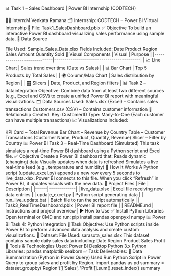 📊 Task 1 – Sales Dashboard | Power BI Internship (CODTECH)

👩‍💻 Intern:M Venkata Ramana
🗂️ Internship: CODTECH – Power BI Virtual Internship
📁 File: Task1_SalesDashboard.pbix ✅ Objective To build an interactive Power BI dashboard visualizing sales performance using sample data. 📁 Data Source

File Used: Sample_Sales_Data.xlsx
Fields Included:
Date
Product
Region
Sales Amount
Quantity Sold 🧱 Visual Components | Visual | Purpose | |----------------------------|------------------------------------------| | 📈 Line Chart | Sales trend over time (Date vs Sales) | | 📊 Bar Chart | Top 5 Products by Total Sales | | 🌍 Column/Map Chart | Sales distribution by Region | | 🎛️ Slicers | Date, Product, and Region filters | 📊 Task 2 – dataintegration
Objective: Combine data from at least two different sources (e.g., Excel and CSV) to create a unified Power BI report with meaningful visualizations. 🗂️ Data Sources Used: Sales.xlsx (Excel) – Contains sales transactions Customers.csv (CSV) – Contains customer information 🔗 Relationship Created: Key: CustomerID Type: Many-to-One (Each customer can have multiple transactions) 📈 Visualizations Included:

KPI Card – Total Revenue
Bar Chart – Revenue by Country
Table – Customer Transactions (Customer Name, Product, Quantity, Revenue)
Slicer – Filter by Country 📊 Power BI Task 3 – Real-Time Dashboard (Simulated) This task simulates a real-time Power BI dashboard using a Python script and Excel file. ✅ Objective Create a Power BI dashboard that:
Reads dynamic (changing) data
Visually updates when data is refreshed
Simulates a live real-time feed (e.g., temperature and humidity) 🧪 How It Works
A Python script (update_excel.py) appends a new row every 5 seconds to live_data.xlsx.
Power BI connects to this file.
When you click “Refresh” in Power BI, it updates visuals with the new data. 📁 Project Files | File | Description | |------|-------------| | live_data.xlsx | Excel file receiving new data entries | | update_excel.py | Python script generating data | | run_live_update.bat | Batch file to run the script automatically | | Task3_RealTimeDashboard.pbix | Power BI report file | | README.md | Instructions and project overview | ▶️ How to Use ✅ Install Python Libraries Open terminal or CMD and run: pip install pandas openpyxl numpy 📊 Power BI Task 4: Python Integration 🧠 Task Objective: Use Python scripts inside Power BI to perform advanced data analysis and create custom visualizations. 📌 Dataset: File Used: sarasota_sales.xlsx
This dataset contains sample daily sales data including:
Date
Region
Product
Sales
Profit 🔧 Tools & Technologies Used:
Power BI Desktop
Python 3.x
Python Libraries:
pandas
matplotlib
seaborn ✅ Task Deliverables:
🧮 Data Summarization (Python in Power Query)
Used Run Python Script in Power Query to group sales and profit by Region.
import pandas as pd
summary = dataset.groupby('Region')[['Sales', 'Profit']].sum().reset_index()
summary

